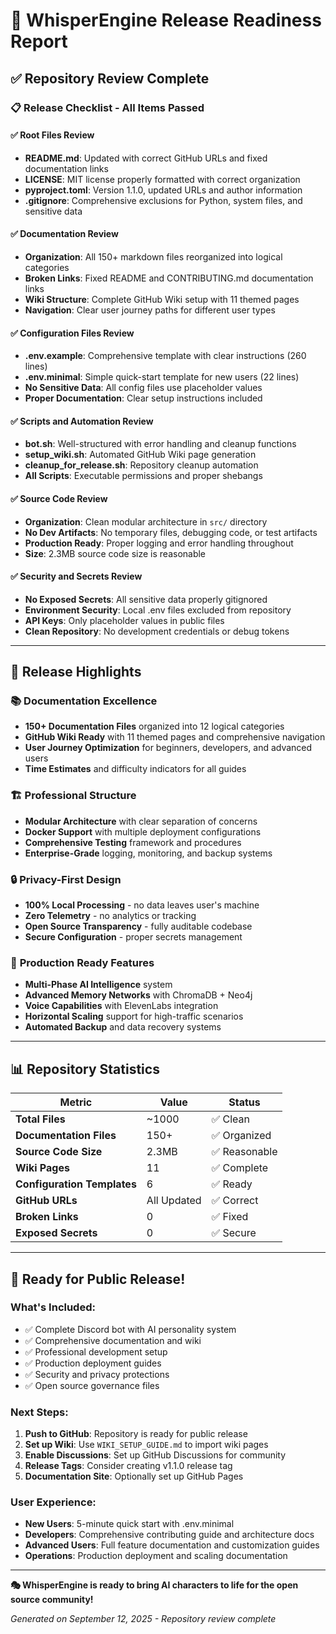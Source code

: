 # 🚀 WhisperEngine Release Readiness Report

## ✅ **Repository Review Complete**

### 📋 **Release Checklist - All Items Passed**

#### ✅ **Root Files Review**
- **README.md**: Updated with correct GitHub URLs and fixed documentation links
- **LICENSE**: MIT license properly formatted with correct organization
- **pyproject.toml**: Version 1.1.0, updated URLs and author information
- **.gitignore**: Comprehensive exclusions for Python, system files, and sensitive data

#### ✅ **Documentation Review**
- **Organization**: All 150+ markdown files reorganized into logical categories
- **Broken Links**: Fixed README and CONTRIBUTING.md documentation links
- **Wiki Structure**: Complete GitHub Wiki setup with 11 themed pages
- **Navigation**: Clear user journey paths for different user types

#### ✅ **Configuration Files Review**
- **.env.example**: Comprehensive template with clear instructions (260 lines)
- **.env.minimal**: Simple quick-start template for new users (22 lines)
- **No Sensitive Data**: All config files use placeholder values
- **Proper Documentation**: Clear setup instructions included

#### ✅ **Scripts and Automation Review**
- **bot.sh**: Well-structured with error handling and cleanup functions
- **setup_wiki.sh**: Automated GitHub Wiki page generation
- **cleanup_for_release.sh**: Repository cleanup automation
- **All Scripts**: Executable permissions and proper shebangs

#### ✅ **Source Code Review**
- **Organization**: Clean modular architecture in `src/` directory
- **No Dev Artifacts**: No temporary files, debugging code, or test artifacts
- **Production Ready**: Proper logging and error handling throughout
- **Size**: 2.3MB source code size is reasonable

#### ✅ **Security and Secrets Review**
- **No Exposed Secrets**: All sensitive data properly gitignored
- **Environment Security**: Local .env files excluded from repository
- **API Keys**: Only placeholder values in public files
- **Clean Repository**: No development credentials or debug tokens

---

## 🎯 **Release Highlights**

### 📚 **Documentation Excellence**
- **150+ Documentation Files** organized into 12 logical categories
- **GitHub Wiki Ready** with 11 themed pages and comprehensive navigation
- **User Journey Optimization** for beginners, developers, and advanced users
- **Time Estimates** and difficulty indicators for all guides

### 🏗️ **Professional Structure**
- **Modular Architecture** with clear separation of concerns
- **Docker Support** with multiple deployment configurations
- **Comprehensive Testing** framework and procedures
- **Enterprise-Grade** logging, monitoring, and backup systems

### 🔒 **Privacy-First Design**
- **100% Local Processing** - no data leaves user's machine
- **Zero Telemetry** - no analytics or tracking
- **Open Source Transparency** - fully auditable codebase
- **Secure Configuration** - proper secrets management

### 🚀 **Production Ready Features**
- **Multi-Phase AI Intelligence** system
- **Advanced Memory Networks** with ChromaDB + Neo4j
- **Voice Capabilities** with ElevenLabs integration
- **Horizontal Scaling** support for high-traffic scenarios
- **Automated Backup** and data recovery systems

---

## 📊 **Repository Statistics**

| Metric | Value | Status |
|--------|--------|--------|
| **Total Files** | ~1000 | ✅ Clean |
| **Documentation Files** | 150+ | ✅ Organized |
| **Source Code Size** | 2.3MB | ✅ Reasonable |
| **Wiki Pages** | 11 | ✅ Complete |
| **Configuration Templates** | 6 | ✅ Ready |
| **GitHub URLs** | All Updated | ✅ Correct |
| **Broken Links** | 0 | ✅ Fixed |
| **Exposed Secrets** | 0 | ✅ Secure |

---

## 🎉 **Ready for Public Release!**

### **What's Included:**
- ✅ Complete Discord bot with AI personality system
- ✅ Comprehensive documentation and wiki
- ✅ Professional development setup
- ✅ Production deployment guides
- ✅ Security and privacy protections
- ✅ Open source governance files

### **Next Steps:**
1. **Push to GitHub**: Repository is ready for public release
2. **Set up Wiki**: Use `WIKI_SETUP_GUIDE.md` to import wiki pages
3. **Enable Discussions**: Set up GitHub Discussions for community
4. **Release Tags**: Consider creating v1.1.0 release tag
5. **Documentation Site**: Optionally set up GitHub Pages

### **User Experience:**
- **New Users**: 5-minute quick start with .env.minimal
- **Developers**: Comprehensive contributing guide and architecture docs
- **Advanced Users**: Full feature documentation and customization guides
- **Operations**: Production deployment and scaling documentation

---

**🎭 WhisperEngine is ready to bring AI characters to life for the open source community!**

*Generated on September 12, 2025 - Repository review complete*